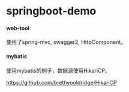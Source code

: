 # springboot-demo

#### web-tool

使用了spring-mvc, swagger2, HttpComponent。

#### mybatis

使用mybatis的例子，数据源使用HikariCP。

https://github.com/brettwooldridge/HikariCP
